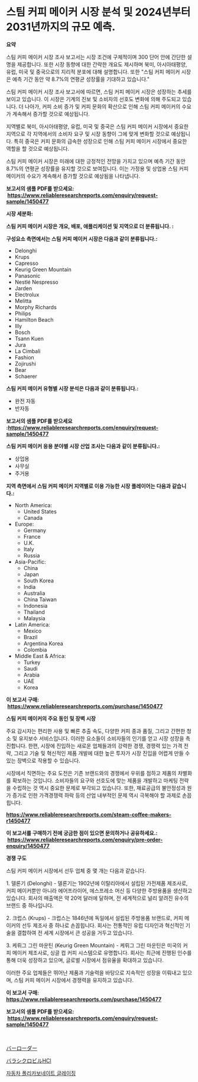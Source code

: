 <p><h1>스팀 커피 메이커 시장 분석 및 2024년부터 2031년까지의 규모 예측.</h1></p><p><strong>요약</strong></p>
<p><p>스팀 커피 메이커 시장 조사 보고서는 시장 조건에 구체적이며 300 단어 안에 간단한 설명을 제공합니다. 또한 시장 동향에 대한 간략한 개요도 제시하며 북미, 아시아태평양, 유럽, 미국 및 중국으로의 지리적 분포에 대해 설명합니다. 또한 "스팀 커피 메이커 시장은 예측 기간 동안 약 8.7%의 연평균 성장률을 기대하고 있습니다."</p><p>스팀 커피 메이커 시장 조사 보고서에 따르면, 스팀 커피 메이커 시장은 성장하는 추세를 보이고 있습니다. 이 시장은 기계의 진보 및 소비자의 선호도 변화에 의해 주도되고 있습니다. 더 나아가, 커피 소비 증가 및 커피 문화의 확산으로 인해 스팀 커피 메이커의 수요가 계속해서 증가할 것으로 예상됩니다.</p><p>지역별로 북미, 아시아태평양, 유럽, 미국 및 중국은 스팀 커피 메이커 시장에서 중요한 지역으로 각 지역에서의 소비자 요구 및 시장 동향이 그에 맞게 변화할 것으로 예상됩니다. 특히 중국은 커피 문화의 급속한 성장으로 인해 스팀 커피 메이커 시장에서 중요한 역할을 할 것으로 예상됩니다.</p><p>스팀 커피 메이커 시장은 미래에 대한 긍정적인 전망을 가지고 있으며 예측 기간 동안 8.7%의 연평균 성장률을 유지할 것으로 보여집니다. 이는 가정용 및 상업용 스팀 커피 메이커의 수요가 계속해서 증가할 것으로 예상됨을 나타냅니다.</p></p>
<p><strong>보고서의 샘플 PDF를 받으세요: &nbsp;<a href="https://www.reliableresearchreports.com/enquiry/request-sample/1450477">https://www.reliableresearchreports.com/enquiry/request-sample/1450477</a></strong></p>
<p><strong>시장 세분화:</strong></p>
<p><strong> 스팀 커피 메이커 시장은 개요, 배포, 애플리케이션 및 지역으로 더 분류됩니다. :</strong></p>
<p><strong>구성요소 측면에서는 스팀 커피 메이커 시장은 다음과 같이 분류됩니다.:</strong></p>
<p><ul><li>Delonghi</li><li>Krups</li><li>Capresso</li><li>Keurig Green Mountain</li><li>Panasonic</li><li>Nestlé Nespresso</li><li>Jarden</li><li>Electrolux</li><li>Melitta</li><li>Morphy Richards</li><li>Philips</li><li>Hamilton Beach</li><li>Illy</li><li>Bosch</li><li>Tsann Kuen</li><li>Jura</li><li>La Cimbali</li><li>Fashion</li><li>Zojirushi</li><li>Bear</li><li>Schaerer</li></ul></p>
<p><strong> 스팀 커피 메이커 유형별 시장 분석은 다음과 같이 분류됩니다.:</strong></p>
<p><ul><li>완전 자동</li><li>반자동</li></ul></p>
<p><strong>보고서의 샘플 PDF를 받으세요 :<a href="https://www.reliableresearchreports.com/enquiry/request-sample/1450477">https://www.reliableresearchreports.com/enquiry/request-sample/1450477</a></strong></p>
<p><strong> 스팀 커피 메이커 응용 분야별 시장 산업 조사는 다음과 같이 분류됩니다.:</strong></p>
<p><ul><li>상업용</li><li>사무실</li><li>주거용</li></ul></p>
<p><strong>지역 측면에서 스팀 커피 메이커 지역별로 이용 가능한 시장 플레이어는 다음과 같습니다.:</strong></p>
<p><ul>
    <li>
        North America:
        <ul>
            <li>United States</li>
            <li>Canada</li>
        </ul>
    </li>
    <li>
        Europe:
        <ul>
            <li>Germany</li>
            <li>France</li>
            <li>U.K.</li>
            <li>Italy</li>
            <li>Russia</li>
        </ul>
    </li>
    <li>
        Asia-Pacific:
        <ul>
            <li>China</li>
            <li>Japan</li>
            <li>South Korea</li>
            <li>India</li>
            <li>Australia</li>
            <li>China Taiwan</li>
            <li>Indonesia</li>
            <li>Thailand</li>
            <li>Malaysia</li>
        </ul>
    </li>
    <li>
        Latin America:
        <ul>
            <li>Mexico</li>
            <li>Brazil</li>
            <li>Argentina Korea</li>
            <li>Colombia</li>
        </ul>
    </li>
    <li>
        Middle East & Africa:
        <ul>
            <li>Turkey</li>
            <li>Saudi</li>
            <li>Arabia</li>
            <li>UAE</li>
            <li>Korea</li>
        </ul>
    </li>
    </ul></p>
<p><strong>이 보고서 구매: &nbsp;<a href="https://www.reliableresearchreports.com/purchase/1450477">https://www.reliableresearchreports.com/purchase/1450477</a></strong></p>
<p><strong>스팀 커피 메이커의 주요 동인 및 장벽 시장</strong></p>
<p><p>주요 감시자는 편리한 사용 및 빠른 추출 속도, 다양한 커피 종과 품질, 그리고 간편한 청소 및 유지보수 서비스입니다. 이러한 요소들이 소비자들의 인기를 얻고 시장 성장을 촉진합니다. 한편, 시장에 진입하는 새로운 업체들과의 강력한 경쟁, 경쟁력 있는 가격 전략, 그리고 기술 및 혁신적인 제품 개발에 대한 높은 투자가 시장 진입을 어렵게 만들 수 있는 장벽으로 작용할 수 있습니다.</p><p>시장에서 직면하는 주요 도전은 기존 브랜드와의 경쟁에서 우위를 점하고 제품의 차별화를 확보하는 것입니다. 소비자들의 요구와 선호도에 맞는 제품을 개발하고 마케팅 전략을 수립하는 것 역시 중요한 문제로 부각되고 있습니다. 또한, 재료공급의 불안정성과 원가 증가로 인한 가격경쟁력 하락 등의 산업 내부적인 문제 역시 극복해야 할 과제로 손꼽힙니다.</p></p>
<p><strong><a href="https://www.reliableresearchreports.com/steam-coffee-makers-r1450477">https://www.reliableresearchreports.com/steam-coffee-makers-r1450477</a></strong></p>
<p><strong>이 보고서를 구매하기 전에 궁금한 점이 있으면 문의하거나 공유하세요.: &nbsp;<a href="https://www.reliableresearchreports.com/enquiry/pre-order-enquiry/1450477">https://www.reliableresearchreports.com/enquiry/pre-order-enquiry/1450477</a></strong></p>
<p><strong>경쟁 구도</strong></p>
<p><p>스팀 커피 메이커 시장에서 선두 업체 중 몇 개는 다음과 같습니다.</p><p>1. 델론기 (Delonghi) - 델론기는 1902년에 이탈리아에서 설립된 가전제품 제조사로, 커피 메이커뿐만 아니라 에어프라이어, 에스프레소 머신 등 다양한 주방용품을 생산하고 있습니다. 회사의 매출액은 약 20억 달러에 달하며, 전 세계적으로 널리 알려진 유수의 브랜드 중 하나입니다.</p><p>2. 크럽스 (Krups) - 크럽스는 1846년에 독일에서 설립된 주방용품 브랜드로, 커피 메이커의 선두 제조사 중 하나로 손꼽힙니다. 회사는 전통적인 유럽 디자인과 혁신적인 기술을 결합하여 전 세계 시장에서 큰 성공을 거두고 있습니다.</p><p>3. 케뤼그 그린 마운틴 (Keurig Green Mountain) - 케뤼그 그린 마운틴은 미국의 커피 메이커 제조사로, 싱글 컵 커피 시스템으로 유명합니다. 회사는 최근에 진행된 인수를 통해 더욱 성장하고 있으며, 글로벌 시장에서 점유율을 확대하고 있습니다.</p><p>이러한 주요 업체들은 뛰어난 제품과 기술력을 바탕으로 지속적인 성장을 이뤄내고 있으며, 스팀 커피 메이커 시장에서 경쟁력을 유지하고 있습니다.</p></p>
<p><strong>이 보고서 구매: &nbsp; <a href="https://www.reliableresearchreports.com/purchase/1450477">https://www.reliableresearchreports.com/purchase/1450477</a></strong></p>
<p><strong>보고서의 샘플 PDF를 받으세요: &nbsp;<a href="https://www.reliableresearchreports.com/enquiry/request-sample/1450477">https://www.reliableresearchreports.com/enquiry/request-sample/1450477</a></strong><strong></strong></p>
<p>&nbsp;</p>
<p><p><a href="https://medium.com/@aurelianghideanu2022/%E3%83%90%E3%83%BC%E3%83%AD%E3%83%BC%E3%83%80%E3%83%9E%E3%83%BC%E3%82%B1%E3%83%83%E3%83%88-2031%E5%B9%B4%E3%81%BE%E3%81%A7%E3%81%AE%E3%83%88%E3%83%AC%E3%83%B3%E3%83%89-%E4%BA%88%E6%B8%AC-%E7%AB%B6%E4%BA%89%E5%88%86%E6%9E%90-a15169f22b74">バーローダー</a></p><p><a href="https://medium.com/@craigurcottrte8/%E3%83%90%E3%83%A9%E3%82%B7%E3%82%AF%E3%83%AD%E3%83%93%E3%83%AB%E5%A1%A9%E9%85%B8%E5%A1%A9%E5%B8%82%E5%A0%B4-2031%E5%B9%B4%E3%81%BE%E3%81%A7%E3%81%AE%E3%83%88%E3%83%AC%E3%83%B3%E3%83%89-%E4%BA%88%E6%B8%AC-%E7%AB%B6%E4%BA%89%E5%88%86%E6%9E%90-e177ebe47889">バラシクロビルHCl</a></p><p><a href="https://medium.com/@thadnader1941/%EC%9E%90%EB%8F%99%EC%B0%A8%EC%9A%A9-%ED%8F%B4%EB%A6%AC%EC%B9%B4%EB%B3%B4%EB%84%A4%EC%9D%B4%ED%8A%B8-%EC%9C%A0%EB%A6%AC-%EC%8B%9C%EC%9E%A5%EC%9D%80-%EC%8B%9C%EC%9E%A5-%EC%A0%90%EC%9C%A0%EC%9C%A8-%EA%B7%9C%EB%AA%A8-%EB%B0%8F-2031%EB%85%84%EA%B9%8C%EC%A7%80%EC%9D%98-%EC%98%88%EC%83%81-%EC%98%88%EC%B8%A1%EC%97%90-%EC%B4%88%EC%A0%90%EC%9D%84-%EB%A7%9E%EC%B6%A5%EB%8B%88%EB%8B%A4-009ca946168b">자동차 폴리카보네이트 글레이징</a></p></p>